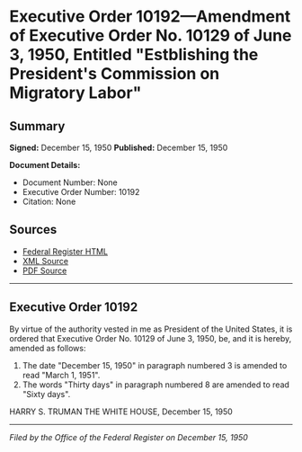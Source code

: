 # Executive Order 10192—Amendment of Executive Order No. 10129 of June 3, 1950, Entitled "Estblishing the President's Commission on Migratory Labor"

## Summary

**Signed:** December 15, 1950
**Published:** December 15, 1950

**Document Details:**
- Document Number: None
- Executive Order Number: 10192
- Citation: None

## Sources
- [Federal Register HTML](https://www.presidency.ucsb.edu/documents/executive-order-10192-amendment-executive-order-no-10129-june-3-1950-entitled-estblishing)
- [XML Source](None)
- [PDF Source](None)

---

## Executive Order 10192

By virtue of the authority vested in me as President of the United States, it is ordered that Executive Order No. 10129 of June 3, 1950, be, and it is hereby, amended as follows:
1. The date "December 15, 1950" in paragraph numbered 3 is amended to read "March 1, 1951".
2. The words "Thirty days" in paragraph numbered 8 are amended to read "Sixty days".

HARRY S. TRUMAN
THE WHITE HOUSE,
December 15, 1950

---

*Filed by the Office of the Federal Register on December 15, 1950*
